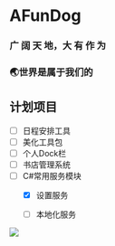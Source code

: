 # AFunDog

### 广 阔 天 地，大 有 作 为

### 🌏世界是属于我们的

## 计划项目

- [ ] 日程安排工具
- [ ] 美化工具包
- [ ] 个人Dock栏
- [ ] 书店管理系统
- [ ] C#常用服务模块
  - [x] 设置服务
  - [ ] 本地化服务
  


![](https://img.shields.io/badge/yes-no-blue)